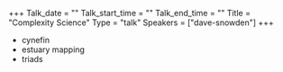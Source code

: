 +++
Talk_date = ""
Talk_start_time = ""
Talk_end_time = ""
Title = "Complexity Science"
Type = "talk"
Speakers = ["dave-snowden"]
+++

- cynefin
- estuary mapping
- triads
